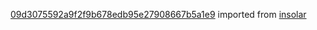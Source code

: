 [09d3075592a9f2f9b678edb95e27908667b5a1e9](https://github.com/insolar/insolar/commit/09d3075592a9f2f9b678edb95e27908667b5a1e9) imported from [insolar](https://github.com/insolar/insolar)
